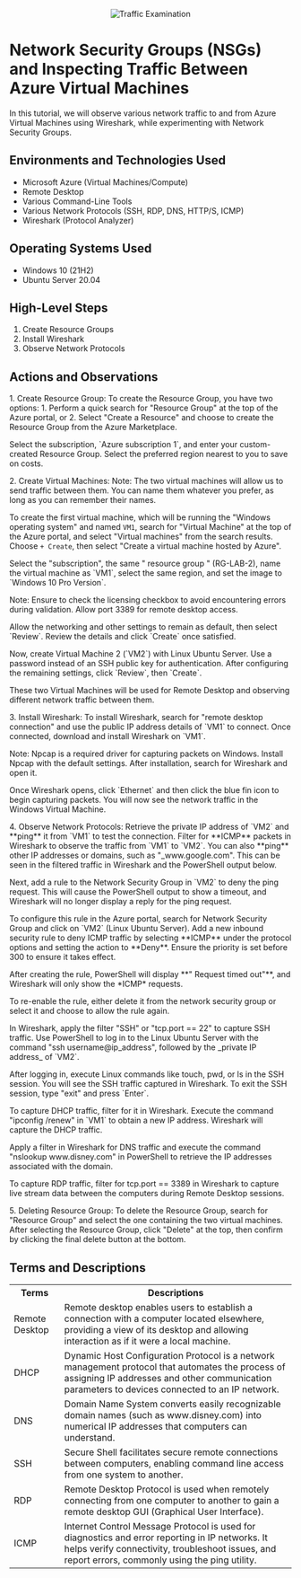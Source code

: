 <p align="center">
<img src="https://i.imgur.com/Ua7udoS.png" alt="Traffic Examination"/>
</p>

<h1>Network Security Groups (NSGs) and Inspecting Traffic Between Azure Virtual Machines</h1>
In this tutorial, we will observe various network traffic to and from Azure Virtual Machines using Wireshark, while experimenting with Network Security Groups.

<h2>Environments and Technologies Used</h2>
<ul>
  <li>Microsoft Azure (Virtual Machines/Compute)</li>
  <li>Remote Desktop</li>
  <li>Various Command-Line Tools</li>
  <li>Various Network Protocols (SSH, RDP, DNS, HTTP/S, ICMP)</li>
  <li>Wireshark (Protocol Analyzer)</li>
</ul>

<h2>Operating Systems Used</h2>
<ul>
  <li>Windows 10 (21H2)</li>
  <li>Ubuntu Server 20.04</li>
</ul>

<h2>High-Level Steps</h2>
<ol>
  <li>Create Resource Groups</li>
  <li>Install Wireshark</li>
  <li>Observe Network Protocols</li>
</ol>

<h2>Actions and Observations</h2>

<p> 
 1. Create Resource Group:
To create the Resource Group, you have two options:
1. Perform a quick search for "Resource Group" at the top of the Azure portal, or
2. Select "Create a Resource" and choose to create the Resource Group from the Azure Marketplace.  
</p>
<p>
Select the subscription, `Azure subscription 1`, and enter your custom-created Resource Group. Select the preferred region nearest to you to save on costs.
</p>

<p>
 2. Create Virtual Machines:
Note: The two virtual machines will allow us to send traffic between them. You can name them whatever you prefer, as long as you can remember their names. 

To create the first virtual machine, which will be running the "Windows operating system" and named `VM1`, search for "Virtual Machine" at the top of the Azure portal, and select "Virtual machines" from the search results. Choose `+ Create`, then select "Create a virtual machine hosted by Azure".
</p>

<p>
Select the "subscription", the same " resource group " (RG-LAB-2), name the virtual machine as `VM1`, select the same region, and set the image to `Windows 10 Pro Version`. 
</p>

<p>
Note: Ensure to check the licensing checkbox to avoid encountering errors during validation. Allow port 3389 for remote desktop access.
</p>

<p>
Allow the networking and other settings to remain as default, then select `Review`. Review the details and click `Create` once satisfied.
</p>

<p>
Now, create Virtual Machine 2 (`VM2`) with Linux Ubuntu Server. Use a password instead of an SSH public key for authentication. After configuring the remaining settings, click `Review`, then `Create`.
</p>

<p>
These two Virtual Machines will be used for Remote Desktop and observing different network traffic between them.
</p>

<p>
 3. Install Wireshark:
To install Wireshark, search for "remote desktop connection" and use the public IP address details of `VM1` to connect. Once connected, download and install Wireshark on `VM1`.
</p>

<p>
Note: Npcap is a required driver for capturing packets on Windows. Install Npcap with the default settings. After installation, search for Wireshark and open it.
</p>

<p>
Once Wireshark opens, click `Ethernet` and then click the blue fin icon to begin capturing packets. You will now see the network traffic in the Windows Virtual Machine.
</p>

<p>
 4. Observe Network Protocols:
Retrieve the private IP address of `VM2` and **ping** it from `VM1` to test the connection. Filter for **ICMP** packets in Wireshark to observe the traffic from `VM1` to `VM2`. You can also **ping** other IP addresses or domains, such as "_www.google.com". This can be seen in the filtered traffic in Wireshark and the PowerShell output below.
</p>

<p>
Next, add a rule to the Network Security Group in `VM2` to deny the ping request. This will cause the PowerShell output to show a timeout, and Wireshark will no longer display a reply for the ping request.
</p>

<p>
To configure this rule in the Azure portal, search for Network Security Group and click on `VM2` (Linux Ubuntu Server). Add a new inbound security rule to deny ICMP traffic by selecting **ICMP** under the protocol options and setting the action to **Deny**. Ensure the priority is set before 300 to ensure it takes effect.
</p>

<p>
After creating the rule, PowerShell will display **" Request timed out"**, and Wireshark will only show the *ICMP* requests.
</p>

<p>
To re-enable the rule, either delete it from the network security group or select it and choose to allow the rule again.
</p>

<p>
In Wireshark, apply the filter "SSH" or "tcp.port == 22" to capture SSH traffic. Use PowerShell to log in to the Linux Ubuntu Server with the command "ssh username@ip_address", followed by the _private IP address_ of `VM2`.
</p>

<p>
After logging in, execute Linux commands like touch, pwd, or ls in the SSH session. You will see the SSH traffic captured in Wireshark. To exit the SSH session, type "exit" and press `Enter`.
</p>

<p>
To capture DHCP traffic, filter for it in Wireshark. Execute the command "ipconfig /renew" in `VM1` to obtain a new IP address. Wireshark will capture the DHCP traffic.
</p>

<p>
Apply a filter in Wireshark for DNS traffic and execute the command "nslookup www.disney.com" in PowerShell to retrieve the IP addresses associated with the domain.
</p>

<p>
To capture RDP traffic, filter for tcp.port == 3389 in Wireshark to capture live stream data between the computers during Remote Desktop sessions.
</p>

<p>
 5. Deleting Resource Group:
To delete the Resource Group, search for "Resource Group" and select the one containing the two virtual machines. After selecting the Resource Group, click "Delete" at the top, then confirm by clicking the final delete button at the bottom.
</p>

<h2>Terms and Descriptions</h2>
<table>
  <tr>
    <th>Terms</th>
    <th>Descriptions</th>
  </tr>
  <tr>
    <td>Remote Desktop</td>
    <td>Remote desktop enables users to establish a connection with a computer located elsewhere, providing a view of its desktop and allowing interaction as if it were a local machine.</td>
  </tr>
  <tr>
    <td>DHCP</td>
    <td>Dynamic Host Configuration Protocol is a network management protocol that automates the process of assigning IP addresses and other communication parameters to devices connected to an IP network.</td>
  </tr>
  <tr>
    <td>DNS</td>
    <td>Domain Name System converts easily recognizable domain names (such as www.disney.com) into numerical IP addresses that computers can understand.</td>
  </tr>
  <tr>
    <td>SSH</td>
    <td>Secure Shell facilitates secure remote connections between computers, enabling command line access from one system to another.</td>
  </tr>
  <tr>
    <td>RDP</td>
    <td>Remote Desktop Protocol is used when remotely connecting from one computer to another to gain a remote desktop GUI (Graphical User Interface).</td>
  </tr>
  <tr>
    <td>ICMP</td>
    <td>Internet Control Message Protocol is used for diagnostics and error reporting in IP networks. It helps verify connectivity, troubleshoot issues, and report errors, commonly using the ping utility.</td>
  </tr>
</table>

